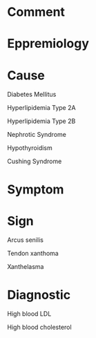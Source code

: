 # Comment

# Eppremiology

# Cause

Diabetes Mellitus

Hyperlipidemia Type 2A

Hyperlipidemia Type 2B

Nephrotic Syndrome

Hypothyroidism

Cushing Syndrome

# Symptom

# Sign

Arcus senilis

Tendon xanthoma

Xanthelasma

# Diagnostic

High blood LDL

High blood cholesterol
